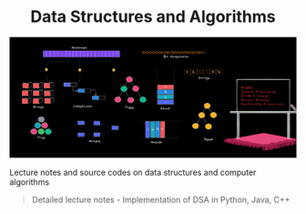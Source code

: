 <h1 align="center">Data Structures and Algorithms</h1>

<!-- <p align="center"><strong>Lecture Notes • Source Code • Resources • by @Shavkatjon-O</strong></p> -->

![Image Alt Text](images/dsa1.webp)


Lecture notes and source codes on data structures and computer algorithms

> Detailed lecture notes - Implementation of DSA in Python, Java, C++
